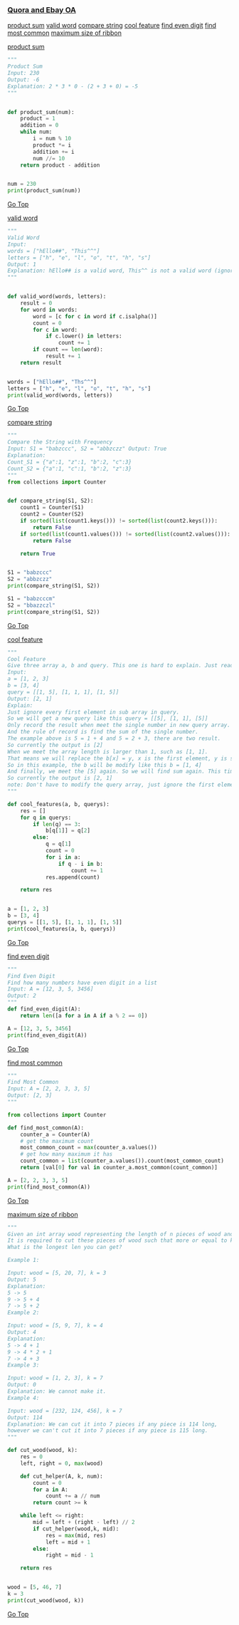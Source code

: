 ### [Quora and Ebay OA](#Quora-and-Ebay-OA)

[product sum](#product-sum)
[valid word](#valid-word)
[compare string](#compare-string)
[cool feature](#cool-feature)
[find even digit](#find-even-digit)
[find most common](#find-most-common)
[maximum size of ribbon](#maximum-size-of-ribbon)

[product sum](#product-sum)
```python
"""
Product Sum
Input: 230
Output: -6
Explanation: 2 * 3 * 0 - (2 + 3 + 0) = -5
"""


def product_sum(num):
    product = 1
    addition = 0
    while num:
        i = num % 10
        product *= i
        addition += i
        num //= 10
    return product - addition


num = 230
print(product_sum(num))
```

[Go Top](#Quora-and-Ebay-OA)

[valid word](#valid-word)
```python
"""
Valid Word
Input:
words = ["hEllo##", "This^^"]
letters = ["h", "e", "l", "o", "t", "h", "s"]
Output: 1
Explanation: hEllo## is a valid word, This^^ is not a valid word (ignore symbol)
"""


def valid_word(words, letters):
    result = 0
    for word in words:
        word = [c for c in word if c.isalpha()]
        count = 0
        for c in word:
            if c.lower() in letters:
                count += 1
        if count == len(word):
            result += 1
    return result


words = ["hEllo##", "Ths^^"]
letters = ["h", "e", "l", "o", "t", "h", "s"]
print(valid_word(words, letters))
```

[Go Top](#Quora-and-Ebay-OA)

[compare string](#compare-string)
```python
"""
Compare the String with Frequency
Input: S1 = "babzccc", S2 = "abbzczz" Output: True
Explanation:
Count_S1 = {"a":1, "z":1, "b":2, "c":3}
Count_S2 = {"a":1, "c":1, "b":2, "z":3}
"""
from collections import Counter


def compare_string(S1, S2):
    count1 = Counter(S1)
    count2 = Counter(S2)
    if sorted(list(count1.keys())) != sorted(list(count2.keys())):
        return False
    if sorted(list(count1.values())) != sorted(list(count2.values())):
        return False

    return True


S1 = "babzccc"
S2 = "abbzczz"
print(compare_string(S1, S2))

S1 = "babzcccm"
S2 = "bbazzczl"
print(compare_string(S1, S2))
```

[Go Top](#Quora-and-Ebay-OA)

[cool feature](#cool-feature)
```python
"""
Cool Feature
Give three array a, b and query. This one is hard to explain. Just read the example.
Input:
a = [1, 2, 3]
b = [3, 4]
query = [[1, 5], [1, 1, 1], [1, 5]]
Output: [2, 1]
Explain:
Just ignore every first element in sub array in query.
So we will get a new query like this query = [[5], [1, 1], [5]]
Only record the result when meet the single number in new query array.
And the rule of record is find the sum of the single number.
The example above is 5 = 1 + 4 and 5 = 2 + 3, there are two result.
So currently the output is [2]
When we meet the array length is larger than 1, such as [1, 1].
That means we will replace the b[x] = y, x is the first element, y is second element.
So in this example, the b will be modify like this b = [1, 4]
And finally, we meet the [5] again. So we will find sum again. This time the result is 5 = 1 + 4.
So currently the output is [2, 1]
note: Don't have to modify the query array, just ignore the first element.
"""

def cool_features(a, b, querys):
    res = []
    for q in querys:
        if len(q) == 3:
            b[q[1]] = q[2]
        else:
            q = q[1]
            count = 0
            for i in a:
                if q - i in b:
                    count += 1
            res.append(count)

    return res


a = [1, 2, 3]
b = [3, 4]
querys = [[1, 5], [1, 1, 1], [1, 5]]
print(cool_features(a, b, querys))
```


[Go Top](#Quora-and-Ebay-OA)

[find even digit](#find-even-digit)
```python
"""
Find Even Digit
Find how many numbers have even digit in a list
Input: A = [12, 3, 5, 3456]
Output: 2
"""
def find_even_digit(A):
    return len([a for a in A if a % 2 == 0])

A = [12, 3, 5, 3456]
print(find_even_digit(A))
```


[Go Top](#Quora-and-Ebay-OA)

[find most common](#find-most-common)
```python
"""
Find Most Common
Input: A = [2, 2, 3, 3, 5]
Output: [2, 3]
"""

from collections import Counter

def find_most_common(A):
    counter_a = Counter(A)
    # get the maximum count
    most_common_count = max(counter_a.values())
    # get how many maximum it has
    count_common = list(counter_a.values()).count(most_common_count)
    return [val[0] for val in counter_a.most_common(count_common)]

A = [2, 2, 3, 3, 5]
print(find_most_common(A))
```


[Go Top](#Quora-and-Ebay-OA)

[maximum size of ribbon](#maximum-size-of-ribbon)
```python
"""
Given an int array wood representing the length of n pieces of wood and an int k.
It is required to cut these pieces of wood such that more or equal to k pieces of the same length len are cut.
What is the longest len you can get?

Example 1:

Input: wood = [5, 20, 7], k = 3
Output: 5
Explanation:
5 -> 5
9 -> 5 + 4
7 -> 5 + 2
Example 2:

Input: wood = [5, 9, 7], k = 4
Output: 4
Explanation:
5 -> 4 + 1
9 -> 4 * 2 + 1
7 -> 4 + 3
Example 3:

Input: wood = [1, 2, 3], k = 7
Output: 0
Explanation: We cannot make it.
Example 4:

Input: wood = [232, 124, 456], k = 7
Output: 114
Explanation: We can cut it into 7 pieces if any piece is 114 long,
however we can't cut it into 7 pieces if any piece is 115 long.
"""

def cut_wood(wood, k):
    res = 0
    left, right = 0, max(wood)

    def cut_helper(A, k, num):
        count = 0
        for a in A:
            count += a // num
        return count >= k

    while left <= right:
        mid = left + (right - left) // 2
        if cut_helper(wood,k, mid):
            res = max(mid, res)
            left = mid + 1
        else:
            right = mid - 1

    return res


wood = [5, 46, 7]
k = 3
print(cut_wood(wood, k))

```


[Go Top](#Quora-and-Ebay-OA)